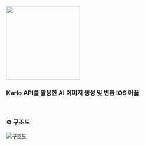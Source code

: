 # <img src="https://github.com/dj991108/YOP/assets/90829718/4234e416-d20b-4d20-a65f-95efaab18e4b" width="200">  
### Karlo API를 활용한 AI 이미지 생성 및 변환 IOS 어플
<br />

### ⚙ 구조도
![구조도](https://github.com/dj991108/YOP/assets/90829718/35662e2a-1a2a-4f2a-b546-a7148c3e4b4c)
